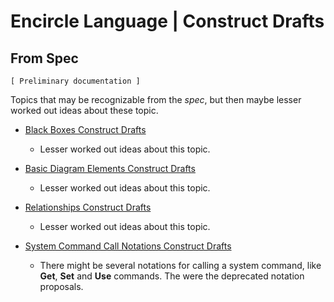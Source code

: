 Encircle Language | Construct Drafts
====================================

From Spec
---------

`[ Preliminary documentation ]`

Topics that may be recognizable from the *spec*, but then maybe lesser worked out ideas about these topic.

- [Black Boxes Construct Drafts](black-boxes-construct-drafts)

    - Lesser worked out ideas about this topic.

- [Basic Diagram Elements Construct Drafts](basic-diagram-elements-construct-drafts.md)

    - Lesser worked out ideas about this topic.

- [Relationships Construct Drafts](relationships-construct-drafts.md)

    - Lesser worked out ideas about this topic.

- [System Command Call Notations Construct Drafts](system-command-call-notations-construct-drafts.md)

    - There might be several notations for calling a system command, like __Get__, __Set__ and __Use__ commands. The were the deprecated notation proposals.